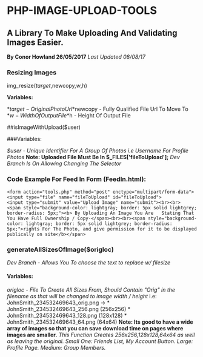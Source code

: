 # PHP-IMAGE-UPLOAD-TOOLS
## A Library To Make Uploading And Validating Images Easier.
**By Conor Howland 26/05/2017**
*Last Updated 08/08/17* 

### Resizing Images
img_resize($target,$newcopy,$w,$h)

**Variables:**

*$target - Original Photo Url
*$newcopy - Fully Qualified File Url To Move To
*$w - Width Of Output File
*$h - Height Of Output File

##isImageWithUpload($user)

###Variables:

*$user -  Unique Identifier For A Group Of Photos i.e Username For Profile Photos*
**Note: Uploaded File Must Be In $_FILES['fileToUpload'];** *Dev Branch Is On Allowing Changing The Selector*

### Code Example For Feed In Form (FeedIn.html):


	<form action="tools.php" method="post" enctype="multipart/form-data">
	<input type="file" name="fileToUpload" id="fileToUpload">
	<input type="submit" value="Upload Image" name="submit"><br><br>
	<span style="background-color: lightgray; border: 5px solid lightgrey; border-radius: 5px;"><b> By Uploading An Image You Are 	Stating That You Have Full Ownership / Copy-</span><br><br><span style="background-color: lightgray; border: 5px solid lightgrey; border-radius: 5px;">rights For The Photo, and give permission for it to be displayed publically on site</b></span>

### generateAllSizesOfImage($origloc) 
*Dev Branch - Allows You To choose the text to replace w/ filesize*

#### Variables:

*origloc - File To Create All Sizes From, Should Contain "Orig" in the filename as that will be changed to image width / height*
i.e: JohnSmith_234532469643_orig.png ->
					* JohnSmith_234532469643_256.png (256x256)
					* JohnSmith_234532469643_128.png (128x128)
					* JohnSmith_234532469643_64.png (64x64)
**Note: Its good to have a wide array of images so that you can save download time on pages where images are smaller.**
*This Function Creates 256x256,128x128,64x64 as well as leaving the original.*
*Small One: Friends List, My Account Button. Large: Profile Page. Medium: Group Members.*
